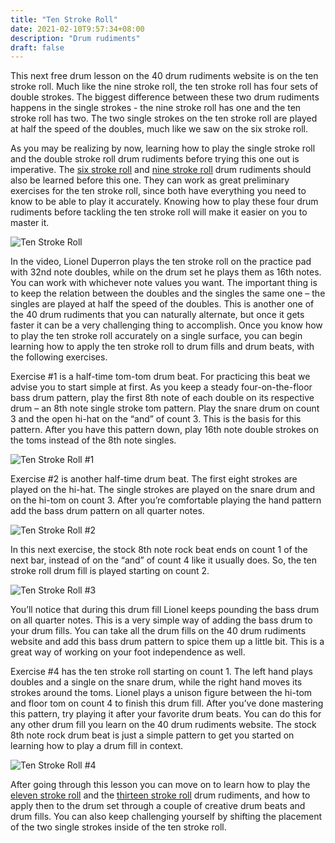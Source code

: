 ```yaml
---
title: "Ten Stroke Roll"
date: 2021-02-10T9:57:34+08:00
description: "Drum rudiments"
draft: false
---
```


This next free drum lesson on the 40 drum rudiments website is on the ten stroke roll. Much like the nine stroke roll, the ten stroke roll has four sets of double strokes. The biggest difference between these two drum rudiments happens in the single strokes - the nine stroke roll has one and the ten stroke roll has two. The two single strokes on the ten stroke roll are played at half the speed of the doubles, much like we saw on the six stroke roll.

As you may be realizing by now, learning how to play the single stroke roll and the double stroke roll drum rudiments before trying this one out is imperative. The [six stroke roll](https://www.40drumrudiments.com/six-stroke-roll/) and [nine stroke roll](https://www.40drumrudiments.com/nine-stroke-roll/) drum rudiments should also be learned before this one. They can work as great preliminary exercises for the ten stroke roll, since both have everything you need to know to be able to play it accurately. Knowing how to play these four drum rudiments before tackling the ten stroke roll will make it easier on you to master it.

![Ten Stroke Roll](https://i.loli.net/2021/02/10/pLJX18AYiMPhjnS.gif)

In the video, Lionel Duperron plays the ten stroke roll on the practice pad with 32nd note doubles, while on the drum set he plays them as 16th notes. You can work with whichever note values you want. The important thing is to keep the relation between the doubles and the singles the same one – the singles are played at half the speed of the doubles.
This is another one of the 40 drum rudiments that you can naturally alternate, but once it gets faster it can be a very challenging thing to accomplish. Once you know how to play the ten stroke roll accurately on a single surface, you can begin learning how to apply the ten stroke roll to drum fills and drum beats, with the following exercises.

Exercise #1 is a half-time tom-tom drum beat. For practicing this beat we advise you to start simple at first. As you keep a steady four-on-the-floor bass drum pattern, play the first 8th note of each double on its respective drum – an 8th note single stroke tom pattern. Play the snare drum on count 3 and the open hi-hat on the “and” of count 3. This is the basis for this pattern. After you have this pattern down, play 16th note double strokes on the toms instead of the 8th note singles.

![Ten Stroke Roll #1](https://i.loli.net/2021/02/10/omnCYJszAyLaSeU.gif)

Exercise #2 is another half-time drum beat. The first eight strokes are played on the hi-hat. The single strokes are played on the snare drum and on the hi-tom on count 3. After you’re comfortable playing the hand pattern add the bass drum pattern on all quarter notes.

![Ten Stroke Roll #2](https://i.loli.net/2021/02/10/UbNjt21dPALyVeR.gif)

In this next exercise, the stock 8th note rock beat ends on count 1 of the next bar, instead of on the “and” of count 4 like it usually does. So, the ten stroke roll drum fill is played starting on count 2.

![Ten Stroke Roll #3](https://i.loli.net/2021/02/10/MAkyeHdYgu5hWXJ.gif)

You’ll notice that during this drum fill Lionel keeps pounding the bass drum on all quarter notes. This is a very simple way of adding the bass drum to your drum fills. You can take all the drum fills on the 40 drum rudiments website and add this bass drum pattern to spice them up a little bit. This is a great way of working on your foot independence as well.

Exercise #4 has the ten stroke roll starting on count 1. The left hand plays doubles and a single on the snare drum, while the right hand moves its strokes around the toms. Lionel plays a unison figure between the hi-tom and floor tom on count 4 to finish this drum fill. After you’ve done mastering this pattern, try playing it after your favorite drum beats. You can do this for any other drum fill you learn on the 40 drum rudiments website. The stock 8th note rock drum beat is just a simple pattern to get you started on learning how to play a drum fill in context.

![Ten Stroke Roll #4](https://i.loli.net/2021/02/10/4nfxHGVL7F69PEc.gif)

After going through this lesson you can move on to learn how to play the [eleven stroke roll](https://www.40drumrudiments.com/eleven-stroke-roll/) and the [thirteen stroke roll](https://www.40drumrudiments.com/thirteen-stroke-roll/) drum rudiments, and how to apply then to the drum set through a couple of creative drum beats and drum fills. You can also keep challenging yourself by shifting the placement of the two single strokes inside of the ten stroke roll.